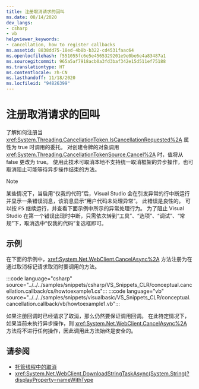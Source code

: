 ```yaml
---
title: 注册取消请求的回叫
ms.date: 08/14/2020
dev_langs:
- csharp
- vb
helpviewer_keywords:
- cancellation, how to register callbacks
ms.assetid: 8838dd75-18ed-4b8b-b322-cd4531faac64
ms.openlocfilehash: f551055fc6e5e4565329201e9e0be6e4a83487a1
ms.sourcegitcommit: 965a5af7918acb0a3fd3baf342e15d511ef75188
ms.translationtype: HT
ms.contentlocale: zh-CN
ms.lasthandoff: 11/18/2020
ms.locfileid: "94826399"
---
```

# <a name="register-callbacks-for-cancellation-requests"></a>注册取消请求的回叫

了解如何注册当 <xref:System.Threading.CancellationToken.IsCancellationRequested%2A> 属性为 true 时调用的委托。 对创建令牌的对象调用 <xref:System.Threading.CancellationTokenSource.Cancel%2A> 时，值将从 false 更改为 true。 使用此技术可取消本地不支持统一取消框架的异步操作，也可取消阻止可能等待异步操作结束的方法。

> [!NOTE]
> 某些情况下，当启用“仅我的代码”后，Visual Studio 会在引发异常的行中断运行并显示一条错误消息，该消息显示“用户代码未处理异常”。 此错误是良性的。 可以按 <kbd>F5</kbd> 继续运行，并查看下面示例中所示的异常处理行为。 为了阻止 Visual Studio 在第一个错误出现时中断，只需依次转到“工具”、“选项”、“调试”、“常规”下，取消选中“仅我的代码”复选框即可。

## <a name="example"></a>示例

在下面的示例中，<xref:System.Net.WebClient.CancelAsync%2A> 方法注册为在通过取消标记请求取消时要调用的方法。

:::code language="csharp" source="../../../samples/snippets/csharp/VS_Snippets_CLR/conceptual.cancellation.callback/cs/howtoexample1.cs":::
:::code language="vb" source="../../../samples/snippets/visualbasic/VS_Snippets_CLR/conceptual.cancellation.callback/vb/howtoexample1.vb":::

如果注册回调时已经请求了取消，那么仍然要保证调用回调。 在此特定情况下，如果当前未执行异步操作，则 <xref:System.Net.WebClient.CancelAsync%2A> 方法将不进行任何操作，因此调用此方法始终是安全的。

## <a name="see-also"></a>请参阅

- [托管线程中的取消](cancellation-in-managed-threads.md)
- <xref:System.Net.WebClient.DownloadStringTaskAsync(System.String)?displayProperty=nameWithType>

